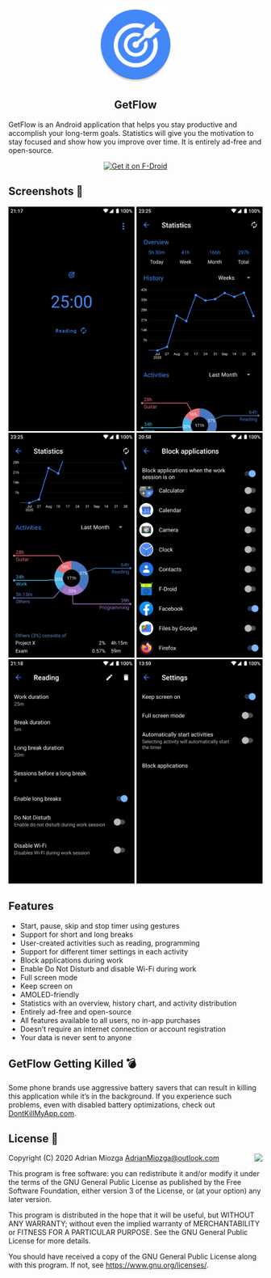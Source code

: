 <p align="center"><img src="/metadata/en-US/images/icon.png" width="150"></p> 
<h2 align="center"><b>GetFlow</b></h2>

GetFlow is an Android application that helps you stay productive and accomplish
your long-term goals. Statistics will give you the motivation to stay focused
and show how you improve over time. It is entirely ad-free and open-source.

<p align="center">
  <a href="https://f-droid.org/en/packages/org.wentura.getflow/">
    <img src="https://f-droid.org/wiki/images/0/06/F-Droid-button_get-it-on.png"
    alt="Get it on F-Droid">
  </a>
</p>

## Screenshots :eyes:
<p align="middle">
  <img src="/metadata/en-US/images/phoneScreenshots/1.png" width="250"/>
  <img src="/metadata/en-US/images/phoneScreenshots/2.png" width="250"/>
  <img src="/metadata/en-US/images/phoneScreenshots/3.png" width="250"/>
  <img src="/metadata/en-US/images/phoneScreenshots/4.png" width="250"/>
  <img src="/metadata/en-US/images/phoneScreenshots/5.png" width="250"/>
  <img src="/metadata/en-US/images/phoneScreenshots/6.png" width="250"/>
</p>

## Features
* Start, pause, skip and stop timer using gestures
* Support for short and long breaks
* User-created activities such as reading, programming
* Support for different timer settings in each activity
* Block applications during work
* Enable Do Not Disturb and disable Wi-Fi during work
* Full screen mode
* Keep screen on
* AMOLED-friendly
* Statistics with an overview, history chart, and activity distribution
* Entirely ad-free and open-source
* All features available to all users, no in-app purchases
* Doesn’t require an internet connection or account registration
* Your data is never sent to anyone

## GetFlow Getting Killed :bomb:
Some phone brands use aggressive battery savers that can result in killing
this application while it’s in the background. If you experience such
problems, even with disabled battery optimizations, check out
[DontKillMyApp.com](https://dontkillmyapp.com/).

## License :page_facing_up:
<img align="right" src="https://www.gnu.org/graphics/gplv3-88x31.png">

Copyright (C) 2020 Adrian Miozga AdrianMiozga@outlook.com

This program is free software: you can redistribute it and/or modify
it under the terms of the GNU General Public License as published by
the Free Software Foundation, either version 3 of the License, or
(at your option) any later version.

This program is distributed in the hope that it will be useful,
but WITHOUT ANY WARRANTY; without even the implied warranty of
MERCHANTABILITY or FITNESS FOR A PARTICULAR PURPOSE. See the
GNU General Public License for more details.

You should have received a copy of the GNU General Public License
along with this program. If not, see https://www.gnu.org/licenses/.

